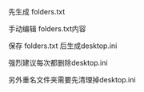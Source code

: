 先生成 folders.txt

手动编辑 folders.txt内容

保存 folders.txt 后生成desktop.ini

强烈建议每次都删除desktop.ini

另外重名文件夹需要先清理掉desktop.ini
